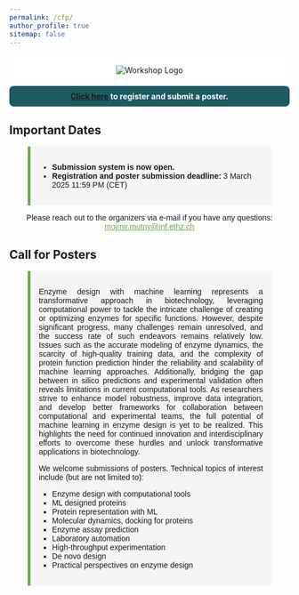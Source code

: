 ```yaml
---
permalink: /cfp/
author_profile: true
sitemap: false
---
```


<div style="background-color: white; padding: 20px; border-radius: 8px; display: flex; justify-content: center;">
  <img src="https://mlbiocat.github.io/mlbiocat2025/images/logo.png" alt="Workshop Logo" style="max-height: 50vh; display: block; margin: 0 auto;" />
</div>

<div style="padding: 10px; background-color: #1C5B62; color: white; border-radius: 8px; text-align: center;">
  <strong><a href=" https://docs.google.com/forms/d/e/1FAIpQLSf5HvdtoYE5jChAGrXDEQVhW1MelSfl4QyUY97rLQePhtVLEg/viewform?usp=dialog" target="_blank">Click here</a> to register and submit a poster.</strong>
</div>

## Important Dates
<div style="padding: 15px; background-color: #f5f5f5; border-left: 5px solid #6FA64A; width: 80%; margin: 0 auto;">
  <ul style="font-family: 'Arial Nova Light', Arial, sans-serif;">
    <li><strong>Submission system is now open.</strong>
 </li>
    <li><strong>Registration and poster submission deadline:</strong> 3 March 2025 11:59 PM (CET)</li>
  </ul>
</div>

<p style="font-family: 'Arial Nova Light', Arial, sans-serif; text-align: center;">Please reach out to the organizers via e-mail if you have any questions: <a href="mailto:mojmir.mutny@inf.ethz.ch" style="color: #6FA64A; text-decoration: underline;">mojmir.mutny@inf.ethz.ch</a></p>


## Call for Posters
<div style="padding: 15px; background-color: #f5f5f5; border-left: 5px solid #6FA64A; width: 80%; margin: 0 auto;">
  <p style="text-align: justify; font-family: 'Arial Nova Light', Arial, sans-serif;">Enzyme design with machine learning represents a transformative approach in biotechnology, leveraging computational power to tackle the intricate challenge of creating or optimizing enzymes for specific functions. However, despite significant progress, many challenges remain unresolved, and the success rate of such endeavors remains relatively low. Issues such as the accurate modeling of enzyme dynamics, the scarcity of high-quality training data, and the complexity of protein function prediction hinder the reliability and scalability of machine learning approaches. Additionally, bridging the gap between in silico predictions and experimental validation often reveals limitations in current computational tools. As researchers strive to enhance model robustness, improve data integration, and develop better frameworks for collaboration between computational and experimental teams, the full potential of machine learning in enzyme design is yet to be realized. This highlights the need for continued innovation and interdisciplinary efforts to overcome these hurdles and unlock transformative applications in biotechnology.</p>
  
  <p style="text-align: justify; font-family: 'Arial Nova Light', Arial, sans-serif;">We welcome submissions of posters. Technical topics of interest include (but are not limited to):</p>

  <ul style="list-style-type: square; font-family: 'Arial Nova Light', Arial, sans-serif;">
    <li>Enzyme design with computational tools</li>
    <li>ML designed proteins</li>
    <li>Protein representation with ML</li>
    <li>Molecular dynamics, docking for proteins</li>
    <li>Enzyme assay prediction</li>
    <li>Laboratory automation</li>
    <li>High-throughput experimentation</li>
    <li>De novo design</li>
    <li>Practical perspectives on enzyme design</li>
  </ul>
</div>

&nbsp;
